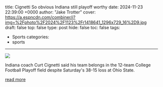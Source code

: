 title: Cignetti So obvious Indiana still playoff worthy
date: 2024-11-23 22:39:00 +0000
author: "Jake Trotter"
cover: https://a.espncdn.com/combiner/i?img=%2Fphoto%2F2024%2F1123%2Fr1418641_1296x729_16%2D9.jpg
draft: false
top: false
type: post
hide: false
toc: false
tags:
  - Sports
categories:
  - sports
---

![](https://a.espncdn.com/combiner/i?img=%2Fphoto%2F2024%2F1123%2Fr1418641_1296x729_16%2D9.jpg)

Indiana coach Curt Cignetti said his team belongs in the 12-team College Football Playoff field despite Saturday's 38-15 loss at Ohio State.

[read more](https://www.espn.com/college-football/story/_/id/42568760/indiana-playoff-worthy-ohio-state-loss)
